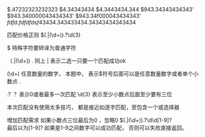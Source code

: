 $.47232323232323
$4.34343434
$4.3443434.344
$943.34343434343'
$943.340000043434343'
$943.34f000043434343'
$fdfd.fdfdfdsf43434.34343$3434.34343434343434


匹配价格正则
\$(\.|(\d+))\.?\d{3}

\$ 特殊字符要转译为普通字符 

（\.|(\d+))
\. 同上  | 表示二选一只要一个匹配成功ok

(\d+) 任意数量的数字， 本题中， 表示$符号后面可以是任意数量数字或者单个小数点 .

\.?   ？ 表示0或者最多一次匹配
\d{3} 表示至少小数点后面至少要有三位

本次匹配没有使用太多技巧， 都是接近如逐字匹配，至包含一个或选择器

增加匹配需求  如果小数点三位最后为0 ，忽略0
\$(\.|(\d+))\.?\d\d[1-9]?    
最后以为[1-9]? 如果是1-9之间数字可以成功匹配， 否则可以失败直接返回。







